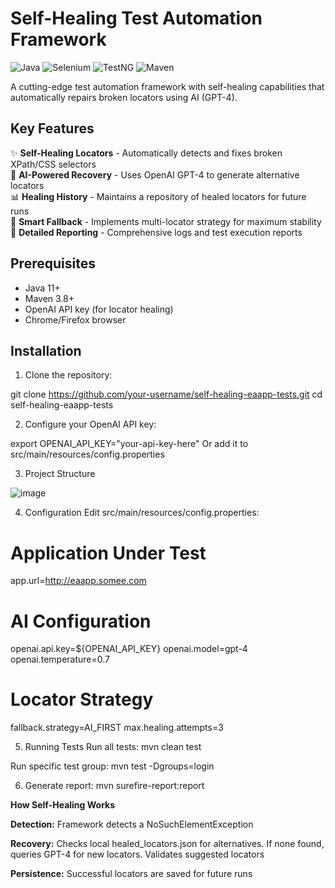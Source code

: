# Self-Healing Test Automation Framework

![Java](https://img.shields.io/badge/Java-17+-blue)
![Selenium](https://img.shields.io/badge/Selenium-4.10.0-brightgreen)
![TestNG](https://img.shields.io/badge/TestNG-7.8.0-red)
![Maven](https://img.shields.io/badge/Maven-3.8.1-yellow)

A cutting-edge test automation framework with self-healing capabilities that automatically repairs broken locators using AI (GPT-4).

## Key Features

✨ **Self-Healing Locators** - Automatically detects and fixes broken XPath/CSS selectors  
🤖 **AI-Powered Recovery** - Uses OpenAI GPT-4 to generate alternative locators  
📊 **Healing History** - Maintains a repository of healed locators for future runs  
🚦 **Smart Fallback** - Implements multi-locator strategy for maximum stability  
📝 **Detailed Reporting** - Comprehensive logs and test execution reports  

## Prerequisites

- Java 11+
- Maven 3.8+
- OpenAI API key (for locator healing)
- Chrome/Firefox browser

## Installation

1. Clone the repository:

git clone https://github.com/your-username/self-healing-eaapp-tests.git
cd self-healing-eaapp-tests

2. Configure your OpenAI API key:

export OPENAI_API_KEY="your-api-key-here"
Or add it to src/main/resources/config.properties

3. Project Structure


![image](https://github.com/user-attachments/assets/fc74148e-8c41-4f52-98ec-ca03dc7fe18f)

4. Configuration
    Edit src/main/resources/config.properties:

# Application Under Test
app.url=http://eaapp.somee.com

# AI Configuration
openai.api.key=${OPENAI_API_KEY}
openai.model=gpt-4
openai.temperature=0.7

# Locator Strategy
fallback.strategy=AI_FIRST
max.healing.attempts=3

5. Running Tests
  Run all tests:
    mvn clean test

  Run specific test group:
    mvn test -Dgroups=login

6. Generate report:
    mvn surefire-report:report

**How Self-Healing Works**

**Detection:** Framework detects a NoSuchElementException

**Recovery:** Checks local healed_locators.json for alternatives. If none found, queries GPT-4 for new locators. Validates suggested locators

**Persistence:** Successful locators are saved for future runs

